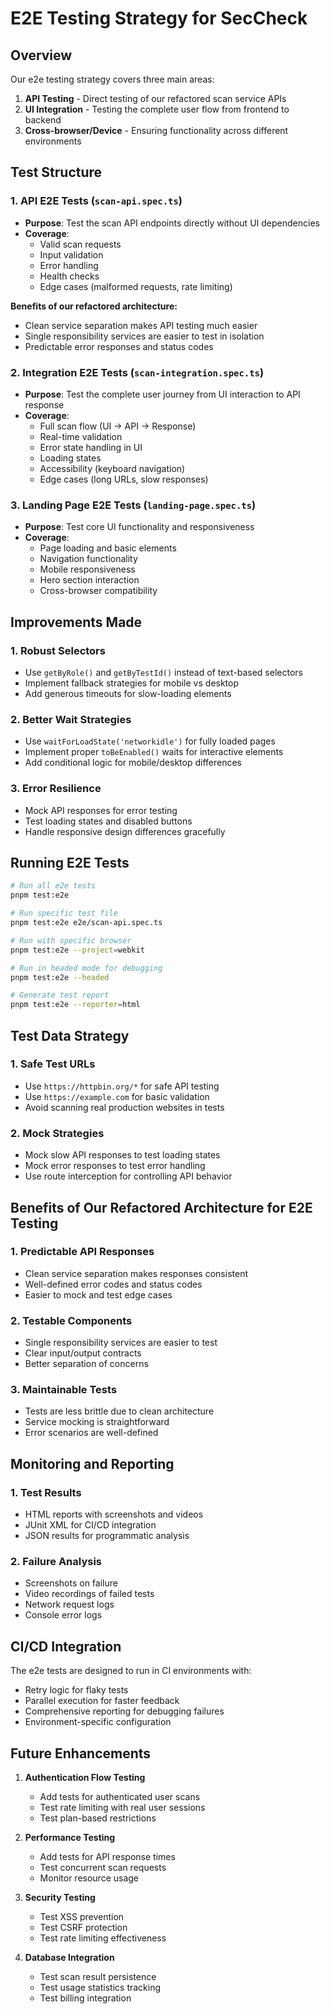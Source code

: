 # E2E Testing Strategy for SecCheck

## Overview

Our e2e testing strategy covers three main areas:
1. **API Testing** - Direct testing of our refactored scan service APIs
2. **UI Integration** - Testing the complete user flow from frontend to backend
3. **Cross-browser/Device** - Ensuring functionality across different environments

## Test Structure

### 1. API E2E Tests (`scan-api.spec.ts`)
- **Purpose**: Test the scan API endpoints directly without UI dependencies
- **Coverage**: 
  - Valid scan requests
  - Input validation
  - Error handling
  - Health checks
  - Edge cases (malformed requests, rate limiting)

**Benefits of our refactored architecture:**
- Clean service separation makes API testing much easier
- Single responsibility services are easier to test in isolation
- Predictable error responses and status codes

### 2. Integration E2E Tests (`scan-integration.spec.ts`)
- **Purpose**: Test the complete user journey from UI interaction to API response
- **Coverage**:
  - Full scan flow (UI → API → Response)
  - Real-time validation
  - Error state handling in UI
  - Loading states
  - Accessibility (keyboard navigation)
  - Edge cases (long URLs, slow responses)

### 3. Landing Page E2E Tests (`landing-page.spec.ts`)
- **Purpose**: Test core UI functionality and responsiveness
- **Coverage**:
  - Page loading and basic elements
  - Navigation functionality
  - Mobile responsiveness
  - Hero section interaction
  - Cross-browser compatibility

## Improvements Made

### 1. Robust Selectors
- Use `getByRole()` and `getByTestId()` instead of text-based selectors
- Implement fallback strategies for mobile vs desktop
- Add generous timeouts for slow-loading elements

### 2. Better Wait Strategies
- Use `waitForLoadState('networkidle')` for fully loaded pages
- Implement proper `toBeEnabled()` waits for interactive elements
- Add conditional logic for mobile/desktop differences

### 3. Error Resilience
- Mock API responses for error testing
- Test loading states and disabled buttons
- Handle responsive design differences gracefully

## Running E2E Tests

```bash
# Run all e2e tests
pnpm test:e2e

# Run specific test file
pnpm test:e2e e2e/scan-api.spec.ts

# Run with specific browser
pnpm test:e2e --project=webkit

# Run in headed mode for debugging
pnpm test:e2e --headed

# Generate test report
pnpm test:e2e --reporter=html
```

## Test Data Strategy

### 1. Safe Test URLs
- Use `https://httpbin.org/*` for safe API testing
- Use `https://example.com` for basic validation
- Avoid scanning real production websites in tests

### 2. Mock Strategies
- Mock slow API responses to test loading states
- Mock error responses to test error handling
- Use route interception for controlling API behavior

## Benefits of Our Refactored Architecture for E2E Testing

### 1. Predictable API Responses
- Clean service separation makes responses consistent
- Well-defined error codes and status codes
- Easier to mock and test edge cases

### 2. Testable Components
- Single responsibility services are easier to test
- Clear input/output contracts
- Better separation of concerns

### 3. Maintainable Tests
- Tests are less brittle due to clean architecture
- Service mocking is straightforward
- Error scenarios are well-defined

## Monitoring and Reporting

### 1. Test Results
- HTML reports with screenshots and videos
- JUnit XML for CI/CD integration
- JSON results for programmatic analysis

### 2. Failure Analysis
- Screenshots on failure
- Video recordings of failed tests
- Network request logs
- Console error logs

## CI/CD Integration

The e2e tests are designed to run in CI environments with:
- Retry logic for flaky tests
- Parallel execution for faster feedback
- Comprehensive reporting for debugging failures
- Environment-specific configuration

## Future Enhancements

1. **Authentication Flow Testing**
   - Add tests for authenticated user scans
   - Test rate limiting with real user sessions
   - Test plan-based restrictions

2. **Performance Testing**
   - Add tests for API response times
   - Test concurrent scan requests
   - Monitor resource usage

3. **Security Testing**
   - Test XSS prevention
   - Test CSRF protection
   - Test rate limiting effectiveness

4. **Database Integration**
   - Test scan result persistence
   - Test usage statistics tracking
   - Test billing integration
